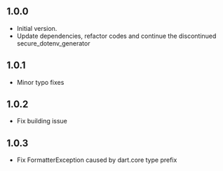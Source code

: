 ## 1.0.0

- Initial version.
- Update dependencies, refactor codes and continue the discontinued secure_dotenv_generator

## 1.0.1

- Minor typo fixes

## 1.0.2

- Fix building issue

## 1.0.3

- Fix FormatterException caused by dart.core type prefix